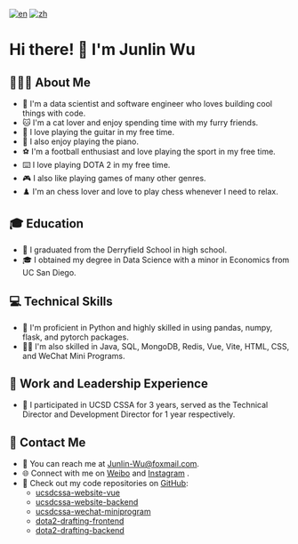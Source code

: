 [![en](https://img.shields.io/badge/lang-en-blue.svg)](https://github.com/TallMessiWu/TallMessiWu/blob/main/README.md)
[![zh](https://img.shields.io/badge/lang-zh-red.svg)](https://github.com/TallMessiWu/TallMessiWu/blob/main/README-zh.md)

# Hi there! 👋 I'm Junlin Wu

## 👨🏻‍💻 About Me

- 🚀 I'm a data scientist and software engineer who loves building cool things with code.
- 🐱 I'm a cat lover and enjoy spending time with my furry friends.
- 🎸 I love playing the guitar in my free time.
- 🎹 I also enjoy playing the piano.
- ⚽ I'm a football enthusiast and love playing the sport in my free time.
- ⌨️ I love playing DOTA 2 in my free time.
- 🎮 I also like playing games of many other genres.
- ♟️ I'm an chess lover and love to play chess whenever I need to relax.

## 🎓 Education

- 🏫 I graduated from the Derryfield School in high school.
- 🎓 I obtained my degree in Data Science with a minor in Economics from UC San Diego.

## 💻 Technical Skills

- 💪 I'm proficient in Python and highly skilled in using pandas, numpy, flask, and pytorch packages.
- 👨‍💻 I'm also skilled in Java, SQL, MongoDB, Redis, Vue, Vite, HTML, CSS, and WeChat Mini Programs.

## 🏢 Work and Leadership Experience

- 🎉 I participated in UCSD CSSA for 3 years, served as the Technical Director and Development Director for 1 year respectively.

## 📱 Contact Me

- 📧 You can reach me at Junlin-Wu@foxmail.com.
- 🌐 Connect with me on [Weibo](https://www.weibo.com/tallmessiwu/) and [Instagram](https://www.instagram.com/tallmessiwu/) .
- 🚀 Check out my code repositories on [GitHub](https://github.com/TallMessiWu):
    - [ucsdcssa-website-vue](https://github.com/TallMessiWu/ucsdcssa-website-vue)
    - [ucsdcssa-website-backend](https://github.com/TallMessiWu/ucsdcssa-website-backend)
    - [ucsdcssa-wechat-miniprogram](https://github.com/TallMessiWu/ucsdcssa-wechat-miniprogram)
    - [dota2-drafting-frontend](https://github.com/TallMessiWu/dota2-drafting-frontend)
    - [dota2-drafting-backend](https://github.com/TallMessiWu/dota2-drafting-backend)
